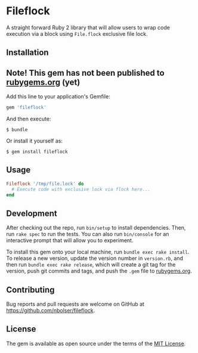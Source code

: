 # Fileflock

A straight forward Ruby 2 library that will allow users to wrap code execution via a block using `File.flock` exclusive file lock. 

## Installation

## Note! This gem has not been published to [rubygems.org](https://rubygems.org) (yet)

Add this line to your application's Gemfile:

```ruby
gem 'fileflock'
```

And then execute:

    $ bundle

Or install it yourself as:

    $ gem install fileflock

## Usage

```ruby
Fileflock '/tmp/file.lock' do
  # Execute code with exclusive lock via flock here...
end
```

## Development

After checking out the repo, run `bin/setup` to install dependencies. Then, run `rake spec` to run the tests. You can also run `bin/console` for an interactive prompt that will allow you to experiment.

To install this gem onto your local machine, run `bundle exec rake install`. To release a new version, update the version number in `version.rb`, and then run `bundle exec rake release`, which will create a git tag for the version, push git commits and tags, and push the `.gem` file to [rubygems.org](https://rubygems.org).

## Contributing

Bug reports and pull requests are welcome on GitHub at https://github.com/nbolser/fileflock.


## License

The gem is available as open source under the terms of the [MIT License](http://opensource.org/licenses/MIT).

